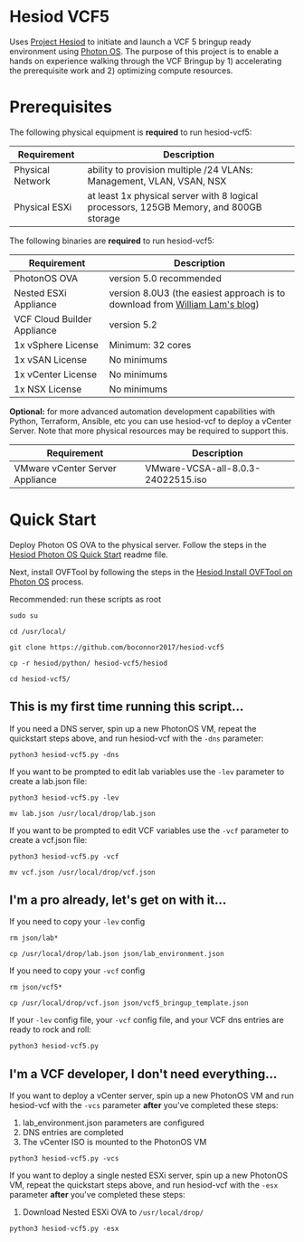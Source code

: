 # Hesiod VCF5
Uses [Project Hesiod](https://github.com/boconnor2017/hesiod) to initiate and launch a VCF 5 bringup ready environment using [Photon OS](https://vmware.github.io/photon/). The purpose of this project is to enable a hands on experience walking through the VCF Bringup by 1) accelerating the prerequisite work and 2) optimizing compute resources.

# Prerequisites
The following physical equipment is **required** to run hesiod-vcf5:

| Requirement | Description |
|-------------|-------------|
| Physical Network | ability to provision multiple /24 VLANs: Management, VLAN, VSAN, NSX |
| Physical ESXi | at least 1x physical server with 8 logical processors, 125GB Memory, and 800GB storage |

The following binaries are **required** to run hesiod-vcf5:

| Requirement | Description |
|-------------|-------------|
| PhotonOS OVA | version 5.0 recommended |
| Nested ESXi Appliance | version 8.0U3 (the easiest approach is to download from [William Lam's blog](https://williamlam.com/nested-virtualization/nested-esxi-virtual-appliance)) |
| VCF Cloud Builder Appliance | version 5.2 |
| 1x vSphere License | Minimum: 32 cores |
| 1x vSAN License | No minimums |
| 1x vCenter License | No minimums |
| 1x NSX License | No minimums |

**Optional:** for more advanced automation development capabilities with Python, Terraform, Ansible, etc you can use hesiod-vcf to deploy a vCenter Server. Note that more physical resources may be required to support this. 

|Requirement | Description |
|------------|-------------|
| VMware vCenter Server Appliance | VMware-VCSA-all-8.0.3-24022515.iso |

# Quick Start
Deploy Photon OS OVA to the physical server. Follow the steps in the [Hesiod Photon OS Quick Start](https://github.com/boconnor2017/hesiod/blob/main/photon/readme.md) readme file. 

Next, install OVFTool by following the steps in the [Hesiod Install OVFTool on Photon OS](https://github.com/boconnor2017/hesiod/tree/main/ovftool) process.

Recommended: run these scripts as root
```
sudo su
```
```
cd /usr/local/
```
```
git clone https://github.com/boconnor2017/hesiod-vcf5
```
```
cp -r hesiod/python/ hesiod-vcf5/hesiod
```
```
cd hesiod-vcf5/
```

## This is my first time running this script...
If you need a DNS server, spin up a new PhotonOS VM, repeat the quickstart steps above, and run hesiod-vcf with the `-dns` parameter:
```
python3 hesiod-vcf5.py -dns
```

If you want to be prompted to edit lab variables use the `-lev` parameter to create a lab.json file:
```
python3 hesiod-vcf5.py -lev
```
```
mv lab.json /usr/local/drop/lab.json
```

If you want to be prompted to edit VCF variables use the `-vcf` parameter to create a vcf.json file:
```
python3 hesiod-vcf5.py -vcf
```
```
mv vcf.json /usr/local/drop/vcf.json
```

## I'm a pro already, let's get on with it...
If you need to copy your `-lev` config
```
rm json/lab*
```
```
cp /usr/local/drop/lab.json json/lab_environment.json
```

If you need to copy your `-vcf` config
```
rm json/vcf5*
```
```
cp /usr/local/drop/vcf.json json/vcf5_bringup_template.json
```

If your `-lev` config file, your `-vcf` config file, and your VCF dns entries are ready to rock and roll:
```
python3 hesiod-vcf5.py 
```

## I'm a VCF developer, I don't need everything...
If you want to deploy a vCenter server, spin up a new PhotonOS VM and run hesiod-vcf with the `-vcs` parameter **after** you've completed these steps:
1. lab_environment.json parameters are configured
2. DNS entries are completed
3. The vCenter ISO is mounted to the PhotonOS VM
```
python3 hesiod-vcf5.py -vcs
```

If you want to deploy a single nested ESXi server, spin up a new PhotonOS VM, repeat the quickstart steps above, and run hesiod-vcf with the `-esx` parameter **after** you've completed these steps:
1. Download Nested ESXi OVA to `/usr/local/drop/`
```
python3 hesiod-vcf5.py -esx
```